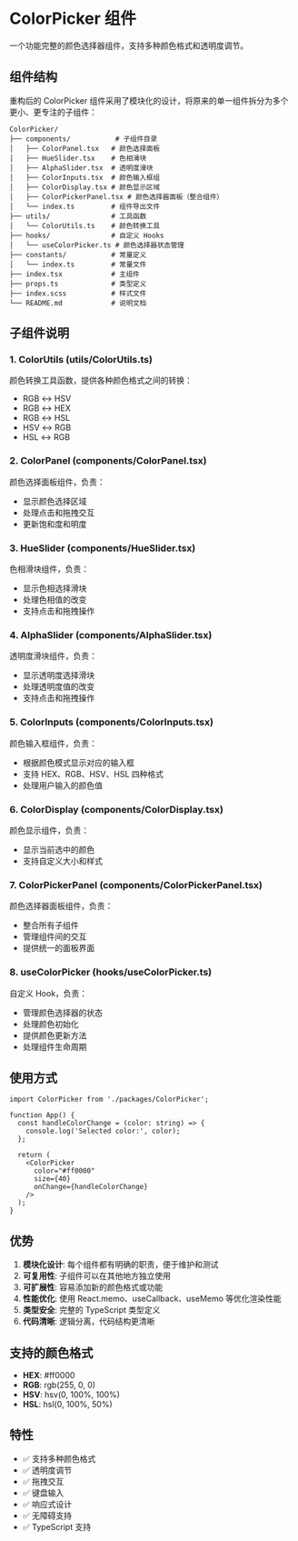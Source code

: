 # ColorPicker 组件

一个功能完整的颜色选择器组件，支持多种颜色格式和透明度调节。

## 组件结构

重构后的 ColorPicker 组件采用了模块化的设计，将原来的单一组件拆分为多个更小、更专注的子组件：

```
ColorPicker/
├── components/           # 子组件目录
│   ├── ColorPanel.tsx   # 颜色选择面板
│   ├── HueSlider.tsx    # 色相滑块
│   ├── AlphaSlider.tsx  # 透明度滑块
│   ├── ColorInputs.tsx  # 颜色输入框组
│   ├── ColorDisplay.tsx # 颜色显示区域
│   ├── ColorPickerPanel.tsx # 颜色选择器面板（整合组件）
│   └── index.ts         # 组件导出文件
├── utils/               # 工具函数
│   └── ColorUtils.ts    # 颜色转换工具
├── hooks/               # 自定义 Hooks
│   └── useColorPicker.ts # 颜色选择器状态管理
├── constants/           # 常量定义
│   └── index.ts         # 常量文件
├── index.tsx            # 主组件
├── props.ts             # 类型定义
├── index.scss           # 样式文件
└── README.md            # 说明文档
```

## 子组件说明

### 1. ColorUtils (utils/ColorUtils.ts)
颜色转换工具函数，提供各种颜色格式之间的转换：
- RGB ↔ HSV
- RGB ↔ HEX
- RGB ↔ HSL
- HSV ↔ RGB
- HSL ↔ RGB

### 2. ColorPanel (components/ColorPanel.tsx)
颜色选择面板组件，负责：
- 显示颜色选择区域
- 处理点击和拖拽交互
- 更新饱和度和明度

### 3. HueSlider (components/HueSlider.tsx)
色相滑块组件，负责：
- 显示色相选择滑块
- 处理色相值的改变
- 支持点击和拖拽操作

### 4. AlphaSlider (components/AlphaSlider.tsx)
透明度滑块组件，负责：
- 显示透明度选择滑块
- 处理透明度值的改变
- 支持点击和拖拽操作

### 5. ColorInputs (components/ColorInputs.tsx)
颜色输入框组件，负责：
- 根据颜色模式显示对应的输入框
- 支持 HEX、RGB、HSV、HSL 四种格式
- 处理用户输入的颜色值

### 6. ColorDisplay (components/ColorDisplay.tsx)
颜色显示组件，负责：
- 显示当前选中的颜色
- 支持自定义大小和样式

### 7. ColorPickerPanel (components/ColorPickerPanel.tsx)
颜色选择器面板组件，负责：
- 整合所有子组件
- 管理组件间的交互
- 提供统一的面板界面

### 8. useColorPicker (hooks/useColorPicker.ts)
自定义 Hook，负责：
- 管理颜色选择器的状态
- 处理颜色初始化
- 提供颜色更新方法
- 处理组件生命周期

## 使用方式

```tsx
import ColorPicker from './packages/ColorPicker';

function App() {
  const handleColorChange = (color: string) => {
    console.log('Selected color:', color);
  };

  return (
    <ColorPicker
      color="#ff0000"
      size={40}
      onChange={handleColorChange}
    />
  );
}
```

## 优势

1. **模块化设计**: 每个组件都有明确的职责，便于维护和测试
2. **可复用性**: 子组件可以在其他地方独立使用
3. **可扩展性**: 容易添加新的颜色格式或功能
4. **性能优化**: 使用 React.memo、useCallback、useMemo 等优化渲染性能
5. **类型安全**: 完整的 TypeScript 类型定义
6. **代码清晰**: 逻辑分离，代码结构更清晰

## 支持的颜色格式

- **HEX**: #ff0000
- **RGB**: rgb(255, 0, 0)
- **HSV**: hsv(0, 100%, 100%)
- **HSL**: hsl(0, 100%, 50%)

## 特性

- ✅ 支持多种颜色格式
- ✅ 透明度调节
- ✅ 拖拽交互
- ✅ 键盘输入
- ✅ 响应式设计
- ✅ 无障碍支持
- ✅ TypeScript 支持 